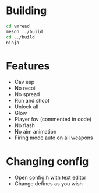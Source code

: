 # Building
  ```bash
cd vmread  
meson ../build
cd ../build
ninja
  ```
# Features
* Cav esp
* No recoil
* No spread
* Run and shoot
* Unlock all
* Glow
* Player fov (commented in code)
* No flash
* No aim animation
* Firing mode auto on all weapons

# Changing config
* Open config.h with text editor
* Change defines as you wish